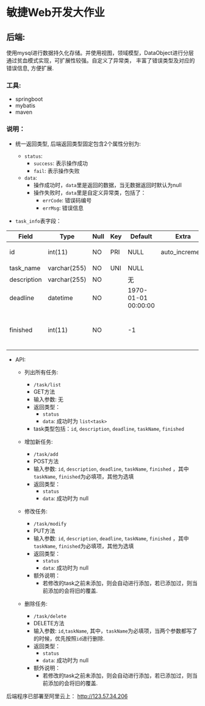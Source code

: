 # 敏捷Web开发大作业

## 后端:

使用mysql进行数据持久化存储。并使用视图，领域模型，DataObject进行分层通过贫血模式实现，可扩展性较强。自定义了异常类， 丰富了错误类型及对应的错误信息, 方便扩展.

### 工具:
- springboot
- mybatis
- maven

### 说明：
- 统一返回类型, 后端返回类型固定包含2个属性分别为: 
    - `status`:
        - `success`: 表示操作成功
        - `fail`: 表示操作失败
    - `data`: 
        - 操作成功时，`data`里是返回的数据，当无数据返回时默认为null
        - 操作失败时，`data`里是自定义异常类，包括了：
            - `errCode`: 错误码编号
            - `errMsg`: 错误信息

- `task_info`表字段：

| Field       | Type         | Null | Key | Default             | Extra          | Comment  | Required |
|-------------|--------------|------|-----|---------------------|----------------|----------|-----------| 
| id          | int(11)      | NO   | PRI | NULL                | auto_increment | 任务唯一标示|  false   |  
| task_name   | varchar(255) | NO   | UNI | NULL                |                | 任务名称  |   true    |
| description | varchar(255) | NO   |     | 无                  |                | 任务描述 |    false   |
| deadline    | datetime     | NO   |     | 1970-01-01 00:00:00 |                | 截止日期 |    false   |
| finished    | int(11)      | NO   |     | -1                  |                | 是否完成 0为未完成, 1为完成| true|  

- API:
    - 列出所有任务: 
        - `/task/list`
        - GET方法
        - 输入参数: 无
        - 返回类型：
            - `status`
            - `data`: 成功时为 `list<task>`
        - task类型包括：`id`, `description`, `deadline`, `taskName`, `finished`
    
    - 增加新任务:
        - `/task/add` 
        - POST方法
        - 输入参数: `id`, `description`, `deadline`, `taskName`, `finished` ，其中`taskName`, `finished`为必填项，其他为选填
        - 返回类型：
            - `status`
            - `data`: 成功时为 null
    
    - 修改任务:
        - `/task/modify`
        - PUT方法
        - 输入参数: `id`, `description`, `deadline`, `taskName`, `finished` ，其中`taskName`, `finished`为必填项，其他为选填
        - 返回类型：
            - `status`
            - `data`: 成功时为 null
        - 额外说明：
            - 若修改的task之前未添加，则会自动进行添加，若已添加过，则当前添加的会将旧的覆盖.
    
    - 删除任务:
        - `/task/delete`
        - DELETE方法
        - 输入参数: `id`,`taskName`, 其中，`taskName`为必填项，当两个参数都写了的时候，优先按照`id`进行删除.
        - 返回类型：
            - `status`
            - `data`: 成功时为 null
        - 额外说明：
            - 若修改的task之前未添加，则会自动进行添加，若已添加过，则当前添加的会将旧的覆盖.


后端程序已部署至阿里云上： http://123.57.34.206 